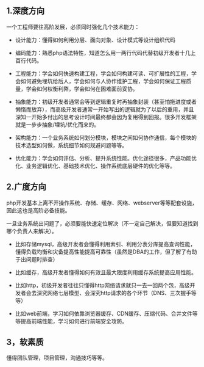 ## 1.深度方向
一个工程师要往高阶发展，必须同时强化几个技术能力：

- 设计能力：懂得如何利用分层、面向对象、设计模式等设计组织代码

- 编码能力：熟悉php语法特性，知道怎么用一两行代码代替初级开发者十几上百行代码。

- 工程能力：学会如何快速构建工程，学会如何构建可读、可扩展性的工程，学会如何避免埋坑给后人，学会如何与人协作维护工程，学会如何保证工程质量，学会如何权衡利弊，学会如何在困难面前妥协。

- 抽象能力：初级开发者通常会等到逻辑重复时再抽象封装（甚至怕拖进度或者懒惰而放弃），而高级开发者通常一开始写出的逻辑就为了以后的重用，并且深知一开始多付出的思考设计时间最终都会因为复用得到回报。很多开发框架就是一步步抽象/埋坑/优化而来的。

- 架构能力：一个业务系统如何划分模块，模块之间如何协作通信，每个模块的技术选型如何做，系统细节如何规避问题等等。

- 优化能力：学会如何评估、分析、提升系统性能。优化途径很多，产品功能优化、业务逻辑优化、基础技术优化、操作系统底层硬件的优化等等。

## 2.广度方向

php开发基本上离不开操作系统、存储、缓存、网络、webserver等等配套设施，因此这也是高阶必备技能。

一旦业务系统出问题了，必须要能快速定位解决（不一定自己解决，但要知道找到哪个负责人来解决）。

- 比如存储mysql，高级开发者会懂得利用索引、利用分表分库提高查询性能，懂得负载均衡和灾备提高性能提高可靠性（虽然是DBA的工作，但了解了有助于出问题时排查）

- 比如缓存，高级开发者懂得如何有效且最大限度利用缓存系统提高应用性能。

- 比如http，初级开发者往往只懂得http网络请求就只一去一回两个包，高级开发者会去深究网络七层模型、会深究http请求的各个环节（DNS、三次握手等等）

- 比如web前端，学习如何依靠浏览器缓存、CDN缓存、压缩代码、合并文件等等提高前端性能，学习如何进行前端安全攻防。

## 3，软素质
懂得团队管理，项目管理，沟通技巧等等。
